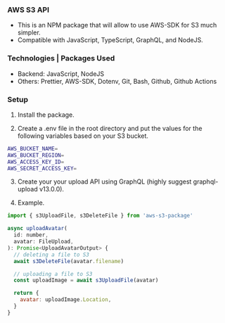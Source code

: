 ### AWS S3 API
- This is an NPM package that will allow to use AWS-SDK for S3 much simpler.
- Compatible with JavaScript, TypeScript, GraphQL, and NodeJS.

### Technologies | Packages Used
- Backend: JavaScript, NodeJS
- Others: Prettier, AWS-SDK, Dotenv, Git, Bash, Github, Github Actions

### Setup
1. Install the package.

2. Create a .env file in the root directory and put the values for the following variables based on your S3 bucket.
```bash
AWS_BUCKET_NAME=
AWS_BUCKET_REGION=
AWS_ACCESS_KEY_ID=
AWS_SECRET_ACCESS_KEY=
```

3. Create your your upload API using GraphQL (highly suggest graphql-upload v13.0.0).

4. Example.
```javascript
import { s3UploadFile, s3DeleteFile } from 'aws-s3-package'

async uploadAvatar(
  id: number,
  avatar: FileUpload,
): Promise<UploadAvatarOutput> {
  // deleting a file to S3
  await s3DeleteFile(avatar.filename)

  // uploading a file to S3
  const uploadImage = await s3UploadFile(avatar)

  return {
    avatar: uploadImage.Location,
  }
}
```
